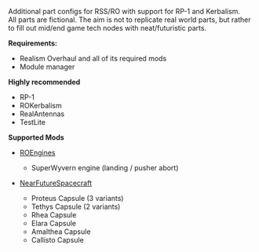 Additional part configs for RSS/RO with support for RP-1 and Kerbalism.\
All parts are fictional. The aim is not to replicate real world parts, but rather to fill out mid/end game tech nodes with neat/futuristic parts.


**Requirements:**
- Realism Overhaul and all of its required mods
- Module manager

**Highly recommended**
- RP-1
- ROKerbalism
- RealAntennas
- TestLite

**Supported Mods**
- [ROEngines](https://github.com/KSP-RO/ROEngines)
	- SuperWyvern engine (landing / pusher abort)

- [NearFutureSpacecraft](https://github.com/ChrisAdderley/NearFutureSpacecraft)
	- Proteus Capsule (3 variants)
 	- Tethys Capsule (2 variants)
 	- Rhea Capsule
 	- Elara Capsule
 	- Amalthea Capsule
 	- Callisto Capsule
